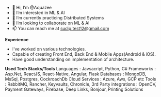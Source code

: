 - 👋 Hi, I’m @Aquazee
- 👀 I’m interested in ML & AI
- 🌱 I’m currently practicing Distributed Systems
- 💞️ I’m looking to collaborate on ML & AI
- 📫 You can reach me at sudip.test12@gmail.com

**Experience**
- I've worked on various technologies. 
- Capable of creating Front End, Back End & Mobile Apps(Android & iOS).
- Have good understanding on implementation of architecture.

**Used Tech Stacks/Tools**
Languages : Javsacript, Python, C#
Frameworks : Asp.Net, ReactJS, React-Native, Angular, Flask
Databases : MongoDB, MsSql, Postgres, CockroachDb
Cloud Services : Azure, Aws, GCP etc
Tools : RabbitMQ, Rancher, Keyvaults, Chronicle, 
3rd Party integrations : OpenCV, Payment Gateways, Firebase, Deep Links, Bonjour, Printing Solutions

